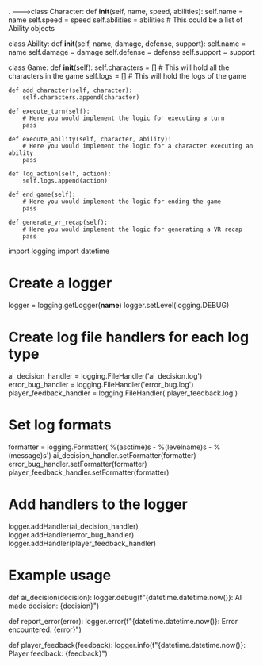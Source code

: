 .
--->class Character:
    def __init__(self, name, speed, abilities):
        self.name = name
        self.speed = speed
        self.abilities = abilities  # This could be a list of Ability objects

class Ability:
    def __init__(self, name, damage, defense, support):
        self.name = name
        self.damage = damage
        self.defense = defense
        self.support = support

class Game:
    def __init__(self):
        self.characters = []  # This will hold all the characters in the game
        self.logs = []  # This will hold the logs of the game

    def add_character(self, character):
        self.characters.append(character)

    def execute_turn(self):
        # Here you would implement the logic for executing a turn
        pass

    def execute_ability(self, character, ability):
        # Here you would implement the logic for a character executing an ability
        pass

    def log_action(self, action):
        self.logs.append(action)

    def end_game(self):
        # Here you would implement the logic for ending the game
        pass

    def generate_vr_recap(self):
        # Here you would implement the logic for generating a VR recap
        pass

import logging
import datetime

# Create a logger
logger = logging.getLogger(__name__)
logger.setLevel(logging.DEBUG)

# Create log file handlers for each log type
ai_decision_handler = logging.FileHandler('ai_decision.log')
error_bug_handler = logging.FileHandler('error_bug.log')
player_feedback_handler = logging.FileHandler('player_feedback.log')

# Set log formats
formatter = logging.Formatter('%(asctime)s - %(levelname)s - %(message)s')
ai_decision_handler.setFormatter(formatter)
error_bug_handler.setFormatter(formatter)
player_feedback_handler.setFormatter(formatter)

# Add handlers to the logger
logger.addHandler(ai_decision_handler)
logger.addHandler(error_bug_handler)
logger.addHandler(player_feedback_handler)

# Example usage
def ai_decision(decision):
    logger.debug(f"{datetime.datetime.now()}: AI made decision: {decision}")

def report_error(error):
    logger.error(f"{datetime.datetime.now()}: Error encountered: {error}")

def player_feedback(feedback):
    logger.info(f"{datetime.datetime.now()}: Player feedback: {feedback}")
